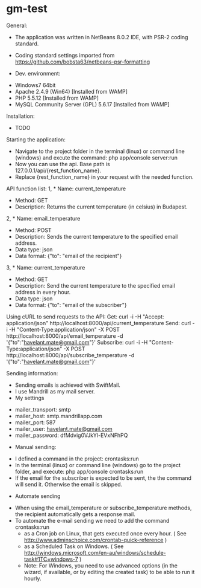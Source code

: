 gm-test
=======
General:
* The application was written in NetBeans 8.0.2 IDE, with PSR-2 coding standard.
 - Coding standard settings imported from https://github.com/bobsta63/netbeans-psr-formatting
* Dev. environment: 
 - Windows7 64bit
 - Apache 2.4.9 (Win64) [Installed from WAMP]
 - PHP 5.5.12 [Installed from WAMP]
 - MySQL Community Server (GPL) 5.6.17 [Installed from WAMP]

Installation:
* TODO

Starting the application:
* Navigate to the project folder in the terminal (linux) or command line (windows) and excute the command:
    php app/console server:run 
* Now you can use the api. Base path is 127.0.0.1/api/{rest_function_name}.
* Replace {rest_function_name} in your request with the needed function.

API function list:
1, * Name: current_temperature
   * Method: GET
   * Description: Returns the current temperature (in celsius) in Budapest.

2, * Name: email_temperature
   * Method: POST
   * Description: Sends the current temperature to the specified email address.
   * Data type: json
   * Data format: {"to": "email of the recipient"}

3, * Name: current_temperature
   * Method: GET
   * Description: Send the current temperature to the specified email address in every hour.
   * Data type: json
   * Data format: {"to": "email of the subscriber"}

Using cURL to send requests to the API:
    Get:
        curl -i -H "Accept: application/json" http://localhost:8000/api/current_temperature
    Send:
        curl -i -H "Content-Type:application/json" -X POST http://localhost:8000/api/email_temperature -d '{"to":"havelant.mate@gmail.com"}'
    Subscribe:
        curl -i -H "Content-Type:application/json" -X POST http://localhost:8000/api/subscribe_temperature -d '{"to":"havelant.mate@gmail.com"}'

Sending information:
* Sending emails is achieved with SwiftMail.
* I use Mandrill as my mail server.
* My settings
 - mailer_transport: smtp
 - mailer_host: smtp.mandrillapp.com
 - mailer_port: 587
 - mailer_user: havelant.mate@gmail.com
 - mailer_password: dfMdvig0VJkYl-EVxNFhPQ

* Manual sending:
 - I defined a command in the project: crontasks:run
 - In the terminal (linux) or command line (windows) go to the project folder, and execute: php app/console crontasks:run
 - If the email for the subscriber is expected to be sent, the the command will send it. Otherwise the email is skipped.

* Automate sending
 - When using the email_temperature or subscribe_temperature methods, the recipient automatically gets a response mail.
 - To automate the e-mail sending we need to add the command crontasks:run
   - as a Cron job on Linux, that gets executed once every hour. ( See http://www.adminschoice.com/crontab-quick-reference )
   - as a Scheduled Task on Windows. ( See http://windows.microsoft.com/en-au/windows/schedule-task#1TC=windows-7 )
   - Note: For Windows, you need to use advanced options (in the wizard, if available, or by editing the created task) to be able to run it hourly.



